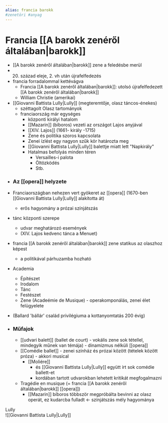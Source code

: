 ```yaml
---
alias: francia barokk
#zenetöri #anyag
---
```


# Francia [[A barokk zenéről általában|barokk]]
-   [[A barokk zenéről általában|barokk]] zene a feledésbe merül
-   20. század eleje, 2. vh után újrafelfedezés
-   francia forradalommal kettévágva
    -   Francia [[A barokk zenéről általában|barokk]]: utolsó újrafelfedezett [[A barokk zenéről általában|barokk]]
    -   William Christie (amerikai)
-   [[Giovanni Battista Lully|Lully]] (megteremtője, olasz táncos-énekes)
    -   széttagolt Olasz tartományok
    -   franciaország már egységes
        -   központi királyi hatalom
        -   [[Mazarin]] (bíboros) vezeti az országot Lajos anyjával
        -   [[XIV. Lajos]] (1661- király -1715)
        -   Zene és politika szoros kapcsolata
        -   Zenei ízlést egy nagyon szűk kör határozta meg
        -   [[Giovanni Battista Lully|Lully]] balettje miatt lett "Napkirály"
        -   Hatalmas befolyás minden téren
            -   Versailles-i palota
            -   Öltözködés
            -   Stb.
	
* ### Az [[opera]] helyzete
-   Franciaországban nehezen vert gyökeret az [[opera]] (1670-ben [[Giovanni Battista Lully|Lully]] alakította át)
    -   erős hagyomány a prózai színjátszás
-   tánc központi szerepe
    -   udvar meghatározó események
    -   (XIV. Lajos kedvenc tánca a Menuet)
-   francia [[A barokk zenéről általában|barokk]] zene statikus az olaszhoz képest
    -   a politikával párhuzamba hozható
-   Academia
    -   Építészet
    -   Irodalom
    -   Tánc
    -   Festészet
    -   Zene (Acadeémie de Musique) - operakomponálás, zenei élet felügyelete
-   (Ballard 'bállár' család privilégiuma a kottanyomtatás 200 évig)
	
- ### Műfajok 
    -   [[udvari balett]] (ballet de court) - vokális zene sok tétellel, mindegyik műnek van témája) - dinamizmus nélküli [[opera]]
    -   [[Comédie ballet]] - zenei színház és prózai között (tételek között próza) - akkori musical
        -   [[Moliére]]
            -   és [[Giovanni Battista Lully|Lully]] együtt írt sok comédie ballett-et
            -   kordában tartott udvarokban lehetett kritikát megfogalmazni
    -   Tragédie en musique (= francia [[A barokk zenéről általában|barokk]] [[opera]])
        -   [[Mazarin]] bíboros többször megpróbálta bevinni az olasz operát, ez kudarcba fulladt <- színjátszás mély hagyománya

Lully    
![[Giovanni Battista Lully|Lully]]